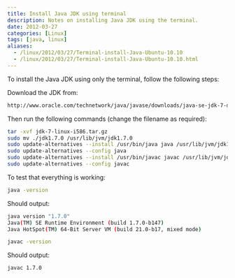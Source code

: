 ```yaml
---
title: Install Java JDK using terminal
description: Notes on installing Java JDK using the terminal.
date: 2012-03-27
categories: [Linux]
tags: [java, linux]
aliases:
  - /linux/2012/03/27/Terminal-install-Java-Ubuntu-10.10
  - /linux/2012/03/27/Terminal-install-Java-Ubuntu-10.10.html
---
```

To install the Java JDK using only the terminal, follow the following steps:

Download the JDK from:

```bash
http://www.oracle.com/technetwork/java/javase/downloads/java-se-jdk-7-download-432154.html
```

Then run the following commands (change the filename as required):

```bash
tar -xvf jdk-7-linux-i586.tar.gz
sudo mv ./jdk1.7.0 /usr/lib/jvm/jdk1.7.0
sudo update-alternatives --install /usr/bin/java java /usr/lib/jvm/jdk1.7.0/jre/bin/java 1
sudo update-alternatives --config java
sudo update-alternatives --install /usr/bin/javac javac /usr/lib/jvm/jdk1.7.0/bin/javac 1
sudo update-alternatives --config javac
```

To test that everything is working:

```bash
java -version
```

Should output:

```bash
java version "1.7.0"
Java(TM) SE Runtime Environment (build 1.7.0-b147)
Java HotSpot(TM) 64-Bit Server VM (build 21.0-b17, mixed mode)
```

```bash
javac -version
```

Should output:

```bash
javac 1.7.0
```
